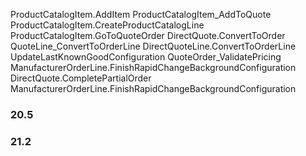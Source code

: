 

ProductCatalogItem.AddItem
ProductCatalogItem_AddToQuote
ProductCatalogItem.CreateProductCatalogLine
ProductCatalogItem.GoToQuoteOrder
DirectQuote.ConvertToOrder
QuoteLine_ConvertToOrderLine
DirectQuoteLine.ConvertToOrderLine
UpdateLastKnownGoodConfiguration
QuoteOrder_ValidatePricing
ManufacturerOrderLine.FinishRapidChangeBackgroundConfiguration
DirectQuote.CompletePartialOrder
ManufacturerOrderLine.FinishRapidChangeBackgroundConfiguration

### 20.5


### 21.2